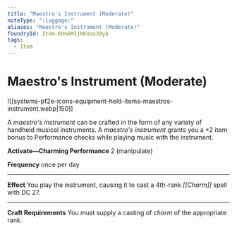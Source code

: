 ```yaml
---
title: "Maestro's Instrument (Moderate)"
noteType: ":luggage:"
aliases: "Maestro's Instrument (Moderate)"
foundryId: Item.6OmAMIjNKUzu30yA
tags:
  - Item
---
```


# Maestro's Instrument (Moderate)
![[systems-pf2e-icons-equipment-held-items-maestros-instrument.webp|150]]

A _maestro's instrument_ can be crafted in the form of any variety of handheld musical instruments. A _maestro's instrument_ grants you a +2 item bonus to Performance checks while playing music with the instrument.

**Activate—Charming Performance** 2 (manipulate)

**Frequency** once per day

* * *

**Effect** You play the instrument, causing it to cast a 4th-rank _[[Charm]]_ spell with DC 27.

* * *

**Craft Requirements** You must supply a casting of _charm_ of the appropriate rank.
